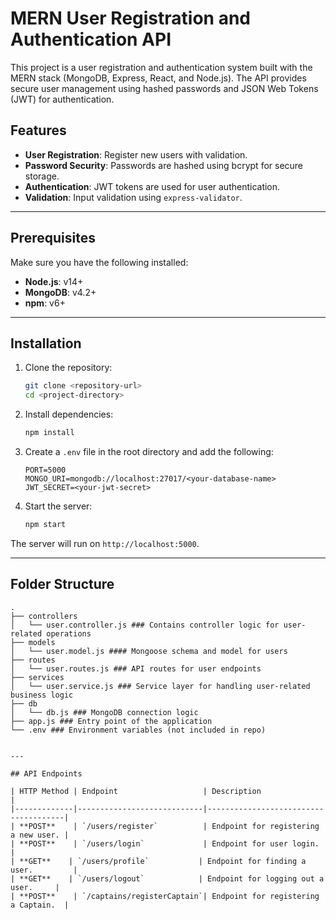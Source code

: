 # MERN User Registration and Authentication API

This project is a user registration and authentication system built with the MERN stack (MongoDB, Express, React, and Node.js). The API provides secure user management using hashed passwords and JSON Web Tokens (JWT) for authentication.

## Features

- **User Registration**: Register new users with validation.
- **Password Security**: Passwords are hashed using bcrypt for secure storage.
- **Authentication**: JWT tokens are used for user authentication.
- **Validation**: Input validation using `express-validator`.

---

## Prerequisites

Make sure you have the following installed:

- **Node.js**: v14+  
- **MongoDB**: v4.2+  
- **npm**: v6+  

---

## Installation

1. Clone the repository:
    ```bash
    git clone <repository-url>
    cd <project-directory>
    ```

2. Install dependencies:
    ```bash
    npm install
    ```

3. Create a `.env` file in the root directory and add the following:
    ```env
    PORT=5000
    MONGO_URI=mongodb://localhost:27017/<your-database-name>
    JWT_SECRET=<your-jwt-secret>
    ```

4. Start the server:
    ```bash
    npm start
    ```

The server will run on `http://localhost:5000`.

---

## Folder Structure

```plaintext
.
├── controllers
│   └── user.controller.js ### Contains controller logic for user-related operations
├── models
│   └── user.model.js #### Mongoose schema and model for users
├── routes
│   └── user.routes.js ### API routes for user endpoints
├── services
│   └── user.service.js ### Service layer for handling user-related business logic
├── db
│   └── db.js ### MongoDB connection logic
├── app.js ### Entry point of the application
└── .env ### Environment variables (not included in repo)


---

## API Endpoints

| HTTP Method | Endpoint                   | Description                          |
|-------------|----------------------------|--------------------------------------|
| **POST**    | `/users/register`          | Endpoint for registering a new user. |
| **POST**    | `/users/login`             | Endpoint for user login.             |
| **GET**    | `/users/profile`           | Endpoint for finding a user.         |
| **GET**    | `/users/logout`            | Endpoint for logging out a user.     |
| **POST**    | `/captains/registerCaptain`| Endpoint for registering a Captain.  |

